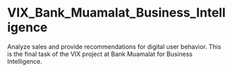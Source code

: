 # VIX_Bank_Muamalat_Business_Intelligence
Analyze sales and provide recommendations for digital user behavior. This is the final task of the VIX project at Bank Muamalat for Business Intelligence.
